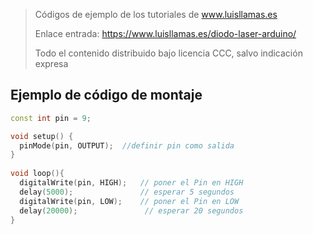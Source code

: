 > Códigos de ejemplo de los tutoriales de www.luisllamas.es
>
> Enlace entrada: https://www.luisllamas.es/diodo-laser-arduino/
>
> Todo el contenido distribuido bajo licencia CCC, salvo indicación expresa

## Ejemplo de código de montaje
```cpp
const int pin = 9;

void setup() {
  pinMode(pin, OUTPUT);  //definir pin como salida
}
 
void loop(){
  digitalWrite(pin, HIGH);   // poner el Pin en HIGH
  delay(5000);               // esperar 5 segundos
  digitalWrite(pin, LOW);    // poner el Pin en LOW
  delay(20000);               // esperar 20 segundos
}
```


